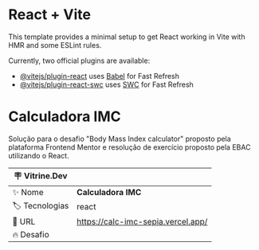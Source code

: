 # React + Vite

This template provides a minimal setup to get React working in Vite with HMR and some ESLint rules.

Currently, two official plugins are available:

- [@vitejs/plugin-react](https://github.com/vitejs/vite-plugin-react/blob/main/packages/plugin-react/README.md) uses [Babel](https://babeljs.io/) for Fast Refresh
- [@vitejs/plugin-react-swc](https://github.com/vitejs/vite-plugin-react-swc) uses [SWC](https://swc.rs/) for Fast Refresh

# Calculadora IMC

Solução para o desafio "Body Mass Index calculator" proposto pela plataforma Frontend Mentor e resolução de exercício proposto pela EBAC utilizando o React.

| :placard: Vitrine.Dev |     |
| -------------  | --- |
| :sparkles: Nome        | **Calculadora IMC**
| :label: Tecnologias | react
| :rocket: URL         | https://calc-imc-sepia.vercel.app/
| :fire: Desafio     |
